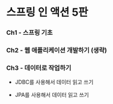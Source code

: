# 스프링 인 액션 5판

### Ch1 - 스프링 기초

### Ch2 - 웹 애플리케이션 개발하기 (생략)

### Ch3 - 데이터로 작업하기

- JDBC를 사용해서 데이터 읽고 쓰기

- JPA를 사용해서 데이터 읽고 쓰기